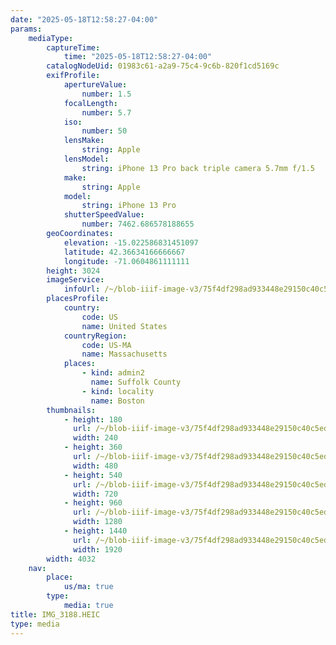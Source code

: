 ```yaml
---
date: "2025-05-18T12:58:27-04:00"
params:
    mediaType:
        captureTime:
            time: "2025-05-18T12:58:27-04:00"
        catalogNodeUid: 01983c61-a2a9-75c4-9c6b-820f1cd5169c
        exifProfile:
            apertureValue:
                number: 1.5
            focalLength:
                number: 5.7
            iso:
                number: 50
            lensMake:
                string: Apple
            lensModel:
                string: iPhone 13 Pro back triple camera 5.7mm f/1.5
            make:
                string: Apple
            model:
                string: iPhone 13 Pro
            shutterSpeedValue:
                number: 7462.686578188655
        geoCoordinates:
            elevation: -15.022586831451097
            latitude: 42.36634166666667
            longitude: -71.0604861111111
        height: 3024
        imageService:
            infoUrl: /~/blob-iiif-image-v3/75f4df298ad933448e29150c40c5ede61b5ebcf1de9da8f45f06575b87aba317/info.json
        placesProfile:
            country:
                code: US
                name: United States
            countryRegion:
                code: US-MA
                name: Massachusetts
            places:
                - kind: admin2
                  name: Suffolk County
                - kind: locality
                  name: Boston
        thumbnails:
            - height: 180
              url: /~/blob-iiif-image-v3/75f4df298ad933448e29150c40c5ede61b5ebcf1de9da8f45f06575b87aba317/full/240%2C180/0/default.jpg
              width: 240
            - height: 360
              url: /~/blob-iiif-image-v3/75f4df298ad933448e29150c40c5ede61b5ebcf1de9da8f45f06575b87aba317/full/480%2C360/0/default.jpg
              width: 480
            - height: 540
              url: /~/blob-iiif-image-v3/75f4df298ad933448e29150c40c5ede61b5ebcf1de9da8f45f06575b87aba317/full/720%2C540/0/default.jpg
              width: 720
            - height: 960
              url: /~/blob-iiif-image-v3/75f4df298ad933448e29150c40c5ede61b5ebcf1de9da8f45f06575b87aba317/full/1280%2C960/0/default.jpg
              width: 1280
            - height: 1440
              url: /~/blob-iiif-image-v3/75f4df298ad933448e29150c40c5ede61b5ebcf1de9da8f45f06575b87aba317/full/1920%2C1440/0/default.jpg
              width: 1920
        width: 4032
    nav:
        place:
            us/ma: true
        type:
            media: true
title: IMG_3188.HEIC
type: media
---
```

